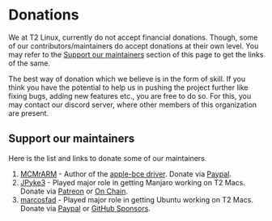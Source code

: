 # Donations

We at T2 Linux, currently do not accept financial donations. Though, some of our contributors/maintainers do accept donations at their own level. You may refer to the [Support our maintainers](https://wiki.t2linux.org/donations/#support-our-maintainers) section of this page to get the links of the same.

The best way of donation which we believe is in the form of skill. If you think you have the potential to help us in pushing the project further like fixing bugs, adding new features etc., you are free to do so. For this, you may contact our discord server, where other members of this organization are present.

## Support our maintainers

Here is the list and links to donate some of our maintainers.

1. [MCMrARM](https://github.com/MCMrARM) - Author of the [apple-bce driver](https://github.com/t2linux/apple-bce-drv). Donate via [Paypal](https://paypal.me/mcmrarm).
2. [JPyke3](https://github.com/JPyke3) - Played major role in getting Manjaro working on T2 Macs. Donate via [Patreon](https://patreon.com/pykee) or [On Chain](https://github.com/JPyke3/mbp-manjaro#donations).
3. [marcosfad](https://github.com/marcosfad) - Played major role in getting Ubuntu working on T2 Macs. Donate via [Paypal](https://paypal.me/marcosfad) or [GitHub Sponsors](https://github.com/sponsors/marcosfad).
